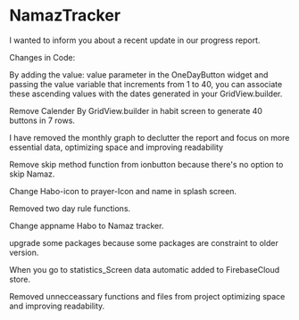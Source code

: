 # NamazTracker

I wanted to inform you about a recent update in our progress report.

Changes in Code:

By adding the value: value parameter in the OneDayButton widget and passing the value variable that increments from 1 to 40, you can associate these ascending values with the dates generated in your GridView.builder.

Remove Calender By  GridView.builder in habit screen to generate 40 buttons in 7 rows.

I have removed the monthly graph to declutter the report and focus on more essential data, optimizing space and improving readability

Remove skip method function from ionbutton because there's no option to skip Namaz.

Change Habo-icon to prayer-Icon and name in splash screen.

Removed two day rule functions.

Change appname Habo  to Namaz tracker. 

upgrade  some packages because some packages are constraint to older version.

When you go to statistics_Screen data automatic added to FirebaseCloud store.

Removed unnecceassary functions and files from  project  optimizing space and improving readability.






